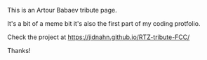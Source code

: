 This is an Artour Babaev tribute page.

It's a bit of a meme bit it's also the first part of my coding protfolio.

Check the project at https://jidnahn.github.io/RTZ-tribute-FCC/

Thanks!
